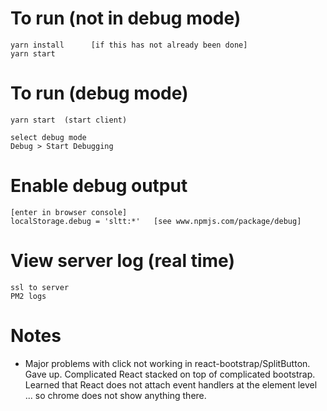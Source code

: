 # To run (not in debug mode)

    yarn install      [if this has not already been done]
    yarn start

# To run (debug mode)

    yarn start  (start client)
    
    select debug mode
    Debug > Start Debugging

# Enable debug output

    [enter in browser console]
    localStorage.debug = 'sltt:*'   [see www.npmjs.com/package/debug]

# View server log (real time)

    ssl to server
    PM2 logs

    
# Notes

* Major problems with click not working in react-bootstrap/SplitButton. Gave up. Complicated React stacked on top of complicated bootstrap. Learned that React does not attach event handlers at the element level ... so chrome does not show anything there.